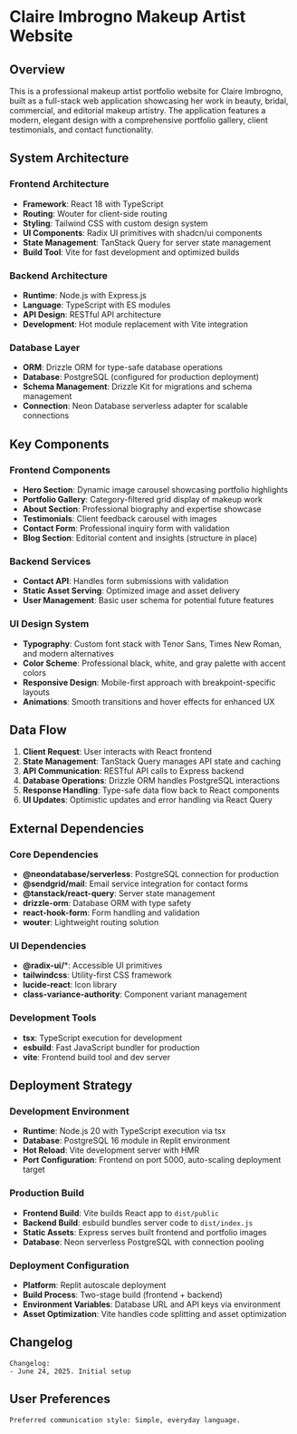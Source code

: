 # Claire Imbrogno Makeup Artist Website

## Overview

This is a professional makeup artist portfolio website for Claire Imbrogno, built as a full-stack web application showcasing her work in beauty, bridal, commercial, and editorial makeup artistry. The application features a modern, elegant design with a comprehensive portfolio gallery, client testimonials, and contact functionality.

## System Architecture

### Frontend Architecture
- **Framework**: React 18 with TypeScript
- **Routing**: Wouter for client-side routing
- **Styling**: Tailwind CSS with custom design system
- **UI Components**: Radix UI primitives with shadcn/ui components
- **State Management**: TanStack Query for server state management
- **Build Tool**: Vite for fast development and optimized builds

### Backend Architecture
- **Runtime**: Node.js with Express.js
- **Language**: TypeScript with ES modules
- **API Design**: RESTful API architecture
- **Development**: Hot module replacement with Vite integration

### Database Layer
- **ORM**: Drizzle ORM for type-safe database operations
- **Database**: PostgreSQL (configured for production deployment)
- **Schema Management**: Drizzle Kit for migrations and schema management
- **Connection**: Neon Database serverless adapter for scalable connections

## Key Components

### Frontend Components
- **Hero Section**: Dynamic image carousel showcasing portfolio highlights
- **Portfolio Gallery**: Category-filtered grid display of makeup work
- **About Section**: Professional biography and expertise showcase
- **Testimonials**: Client feedback carousel with images
- **Contact Form**: Professional inquiry form with validation
- **Blog Section**: Editorial content and insights (structure in place)

### Backend Services
- **Contact API**: Handles form submissions with validation
- **Static Asset Serving**: Optimized image and asset delivery
- **User Management**: Basic user schema for potential future features

### UI Design System
- **Typography**: Custom font stack with Tenor Sans, Times New Roman, and modern alternatives
- **Color Scheme**: Professional black, white, and gray palette with accent colors
- **Responsive Design**: Mobile-first approach with breakpoint-specific layouts
- **Animations**: Smooth transitions and hover effects for enhanced UX

## Data Flow

1. **Client Request**: User interacts with React frontend
2. **State Management**: TanStack Query manages API state and caching
3. **API Communication**: RESTful API calls to Express backend
4. **Database Operations**: Drizzle ORM handles PostgreSQL interactions
5. **Response Handling**: Type-safe data flow back to React components
6. **UI Updates**: Optimistic updates and error handling via React Query

## External Dependencies

### Core Dependencies
- **@neondatabase/serverless**: PostgreSQL connection for production
- **@sendgrid/mail**: Email service integration for contact forms
- **@tanstack/react-query**: Server state management
- **drizzle-orm**: Database ORM with type safety
- **react-hook-form**: Form handling and validation
- **wouter**: Lightweight routing solution

### UI Dependencies
- **@radix-ui/***: Accessible UI primitives
- **tailwindcss**: Utility-first CSS framework
- **lucide-react**: Icon library
- **class-variance-authority**: Component variant management

### Development Tools
- **tsx**: TypeScript execution for development
- **esbuild**: Fast JavaScript bundler for production
- **vite**: Frontend build tool and dev server

## Deployment Strategy

### Development Environment
- **Runtime**: Node.js 20 with TypeScript execution via tsx
- **Database**: PostgreSQL 16 module in Replit environment
- **Hot Reload**: Vite development server with HMR
- **Port Configuration**: Frontend on port 5000, auto-scaling deployment target

### Production Build
- **Frontend Build**: Vite builds React app to `dist/public`
- **Backend Build**: esbuild bundles server code to `dist/index.js`
- **Static Assets**: Express serves built frontend and portfolio images
- **Database**: Neon serverless PostgreSQL with connection pooling

### Deployment Configuration
- **Platform**: Replit autoscale deployment
- **Build Process**: Two-stage build (frontend + backend)
- **Environment Variables**: Database URL and API keys via environment
- **Asset Optimization**: Vite handles code splitting and asset optimization

## Changelog
```
Changelog:
- June 24, 2025. Initial setup
```

## User Preferences
```
Preferred communication style: Simple, everyday language.
```